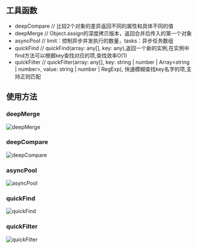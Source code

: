 ## 工具函数
- deepCompare  // 比较2个对象的差异返回不同的属性和具体不同的值
- deepMerge    // Object.assign的深度拷贝版本，返回合并后传入的第一个对象
- asyncPool   // limit：控制异步并发执行的数量，tasks：异步任务数组
- quickFind   // quickFind(array: any[], key: any),返回一个新的实例,在实例中find方法可以根据key查找对应的项,查找效率O(1)
- quickFilter // quickFilter(array: any[], key: string | number | Array<string | number>, value: string | number | RegExp), 快速模糊查找key名字的项,支持正则匹配

## 使用方法
### deepMerge
![deepMerge](assets/deepMerge.png)
### deepCompare
![deepCompare](assets/deepCompare.png)
### asyncPool
![asyncPool](assets/asyncPool.png)
### quickFind
![quickFind](assets/quickFind.png)
### quickFilter
![quickFilter](assets/quickFilter.png)
